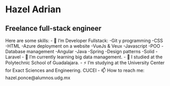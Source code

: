 <h1>Hazel Adrian</h1>
<h2>Freelance full-stack engineer</h2>
Here are some skills:
- 🔭 I’m Developer Fullstack:
  -Git y programming  
  -CSS 
  -HTML 
  -Azure deployment on a website 
  -VueJs & Veux 
  -Javascript 
  -POO 
  -Database management
  -Angular 
  -Java 
  -Spring 
  -Design patterns
  -Solid 
  -Laravel 
- 🌱 I’m currently learning big data management.
- 💬 I studied at the Polytechnic School of Guadalajara.
- ⚡ I’m studying at the University Center for Exact Sciences and Engineering. CUCEI
- 📫 How to reach me: hazel.ponce@alumnos.udg.mx
